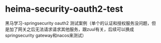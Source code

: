 # heima-security-oauth2-test
黑马学习-springsecurity oauth2 测试案例（单个的认证和授权服务没问题，但是加了网关之后无法请求请求其他服务，跟zuul有关，后续可以换成springsecurity gateway和nacos来测试）
